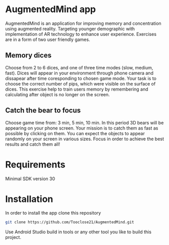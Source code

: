 # AugmentedMind app
AugmentedMind is an application for improving memory and concentration using augmented reality.
Targeting younger demographic with implementation of AR technology to enhance user experience.
Exercises are in a form of two user friendly games.
## Memory dices
Choose from 2 to 6 dices, and one of three time modes (slow, medium, fast).
Dices will appear in your environment through phone camera and dissapear after time coresponding to chosen game mode.
Your task is to choose the correct number of pips, which were visible on the surface of dices.
This exercise help to train users memory by remembering and calculating after object is no longer on the screen.
## Catch the bear to focus
Choose game time from: 3 min, 5 min, 10 min.
In this period 3D bears will be appearing on your phone screen.
Your mission is to catch them as fast as possible by clicking on them.
You can expect the objects to appear randomly on your screen in various sizes.
Focus in order to achieve the best results and catch them all!
# Requirements
Minimal SDK version 30
# Installation
In order to install the app clone this repository
```bash
git clone https://github.com/Tooclose21/AugmentedMind.git
```
Use Android Studio build in tools or any other tool you like to build this project.

